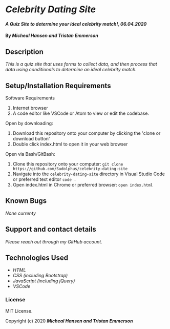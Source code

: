 # _Celebrity Dating Site_

#### _A Quiz Site to determine your ideal celebrity match!, 06.04.2020_

#### By _**Micheal Hansen and Tristan Emmerson**_

## Description

_This is a quiz site that uses forms to collect data, and then process that data using conditionals to determine an ideal celebrity match._

## Setup/Installation Requirements

Software Requirements
1. Internet browser
2. A code editor like VSCode or Atom to view or edit the codebase.

Open by downloading:
1. Download this repository onto your computer by clicking the 'clone or download button'
2. Double click index.html to open it in your web browser

Open via Bash/GitBash:
1. Clone this repository onto your computer:
`git clone https://github.com/Sudolphus/celebrity-dating-site`
2. Navigate into the `celebrity-dating-site` directory in Visual Studio Code or preferred text editor
`code .`
3. Open index.html in Chrome or preferred browser:
`open index.html`

## Known Bugs

_None currenty_

## Support and contact details

_Please reach out through my GitHub account._

## Technologies Used

* _HTML_
* _CSS (including Bootstrap)_
* _JavaScript (including jQuery)_
* _VSCode_

### License

MIT License.

Copyright (c) 2020 **_Micheal Hansen and Tristan Emmerson_**
